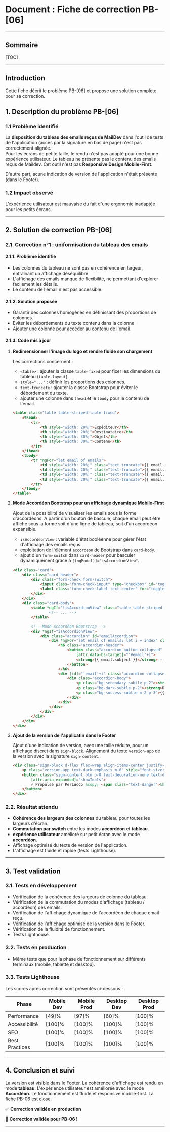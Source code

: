 # Document : Fiche de correction PB-[06]

---

## Sommaire

[TOC]

---

## Introduction

Cette fiche décrit le problème PB-[06] et propose une solution complète pour sa correction.

## 1. Description du problème PB-[06]

### 1.1 Problème identifié

La **disposition du tableau des emails reçus de MailDev** dans l'outil de tests de l'application (accès par la signature en bas de page) n'est pas correctement alignée.  
Pour les écrans de petite taille, le rendu n'est pas adapté pour une bonne expérience utilisateur.
Le tableau ne présente pas le contenu des emails reçus de Maildev.
Cet outil n'est pas **Responsive Design Mobile-First**.

D'autre part, acune indication de version de l'application n'était présente (dans le Footer).

### 1.2 Impact observé

L’expérience utilisateur est mauvaise du fait d'une ergonomie inadaptée pour les petits écrans.

---

## 2. Solution de correction PB-[06]

### 2.1. Correction n°1 : uniformisation du tableau des emails

#### 2.1.1. Problème identifié

- Les colonnes du tableau ne sont pas en cohérence en largeur, entraînant un affichage déséquilibré.
- L'affichage des emails manque de flexibilité, ne permettant d'explorer facilement les détails.
- Le contenu de l'email n'est pas accessible.

#### 2.1.2. Solution proposée

- Garantir des colonnes homogènes en définissant des proportions de colonnes.
- Eviter les débordements du texte contenu dans la colonne
- Ajouter une colonne pour accéder au contenu de l'email.

#### 2.1.3. Code mis à jour

1. **Redimensionner l'image du logo et rendre fluide son chargement**

    Les corrections concernent :

    - `<table>` : ajouter la classe `table-fixed` pour fixer les dimensions du tableau (`table-layout`).
    - `style="..."` : définir les proportions des colonnes.
    - `text-truncate` : ajouter la classe Bootstrap pour éviter le débordement du texte.
    - ajouter une colonne dans `thead` et le `tbody` pour le contenu de l'email.

    ```html
    <table class="table table-striped table-fixed">
        <thead>
            <tr>
                <th style="width: 20%;">Expéditeur</th>
                <th style="width: 20%;">Destinataire</th>
                <th style="width: 30%;">Objet</th>
                <th style="width: 30%;">Contenu</th>
            </tr>
        </thead>
        <tbody>
            <tr *ngFor="let email of emails">
                <td style="width: 20%;" class="text-truncate">{{ email.from[0].address }}</td>
                <td style="width: 20%;" class="text-truncate">{{ email.to[0].address }}</td>
                <td style="width: 30%;" class="text-truncate">{{ email.subject }}</td>
                <td style="width: 30%;" class="text-truncate">{{ email.text }}</td>
            </tr>
        </tbody>
    </table>
    ```

2. **Mode Accordéon Bootstrap pour un affichage dynamique Mobile-First**

    Ajout de la possibilité de visualiser les emails sous la forme d'accordéons. A partir d'un bouton de bascule, chaque email peut être affiché sous la forme soit d'une ligne de tableau, soit d'un accordéon expansible.

    - `isAccordeonView` : variable d'état booléenne pour gérer l'état d'affichage des emails reçus.
    - exploitation de l'élément `accordeon` de Bootstrap dans `card-body`.
    - ajout d'un `form-switch` dans `card-header` pour basculer dynamiquement grâce à `[(ngModel)]="isAccordionView"`.

    ```html
    <div class="card">
        <div class="card-header">
            <div class="form-check form-switch">
                <input class="form-check-input" type="checkbox" id="toggleViewMode" [(ngModel)]="isAccordionView">
                <label class="form-check-label text-center" for="toggleViewMode">Mode Accordéon</label>
            </div>
        </div>
        <div class="card-body">
            <table *ngIf="!isAccordionView" class="table table-striped table-fixed">
                    <!-- ... -->
            </table>
    
            <!-- Mode Accordéon Bootstrap -->
            <div *ngIf="isAccordionView">
                <div class="accordion" id="emailAccordion">
                    <div *ngFor="let email of emails; let i = index" class="accordion-item">
                        <h6 class="accordion-header">
                            <button class="accordion-button collapsed" type="button" data-bs-toggle="collapse"
                                [attr.data-bs-target]="'#email'+i">
                                <strong>{{ email.subject }}</strong> – <span>{{ email.from[0].address }}</span>
                            </button>
                        </h6>
                        <div [id]="'email'+i" class="accordion-collapse collapse">
                            <div class="accordion-body">
                                <p class="bg-secondary-subtle p-2"><strong>Expéditeur :</strong> {{ email.from[0].address }}</p>
                                <p class="bg-dark-subtle p-2"><strong>Destinataire :</strong> {{ email.to[0].address }}</p>
                                <p class="bg-success-subtle m-2 p-3">{{ email.text }}</p>
                            </div>
                        </div>
                    </div>
                </div>
            </div>
        </div>
    </div>
    ```

3. **Ajout de la version de l'applicatin dans le Footer**

    Ajout d'une indication de version, avec une taille réduite, pour un affichage discret dans `sign-block`. Alignement du texte `version-app` de la version avec la signature `sign-content`.

    ```html
    <div class="sign-block d-flex flex-wrap align-items-center justify-content-between">
        <p class="version-app text-dark-emphasis m-0" style="font-size: 0.6rem;">TTA v1.0.6</p>
        <button class="sign-content btn p-0 text-decoration-none text-dark" (click)="toggleToolAccess()"
            [attr.aria-expanded]="showTools">
            ⚡️ Propulsé par PerLucCo &copy; <span class="text-danger">&hearts;</span>
        </button>
    </div>
    ```

### 2.2. Résultat attendu

- **Cohérence des largeurs des colonnes** du tableau pour toutes les largeurs d'écran.
- **Commutation par switch** entre les modes **accordéon** et **tableau**.
- **expérience utilisateur** amélioré sur petit écran avec le mode **accordéon**.
- Affichage optimisé du texte de version de l'application.
- L'affichage est fluide et rapide (tests Lighthouse).

---

## 3. Test validation

### 3.1. Tests en développement

- Vérification de la cohérence des largeurs de colonne du tableau.
- Vérification de la commutation du modes d'affichage (tableau / accordéon) des emails.
- Vérification de l'affichage dynamique de l'accordéon de chaque email reçu.
- Vérification de l'affichage optimisé de la version dans le Footer.
- Vérification de la fluidité de fonctionnement.
- Tests Lighthouse.

### 3.2. Tests en production

- Même tests que pour la phase de fonctionnement sur différents terminaux (mobile, tablette et desktop).

### 3.3. Tests Lighthouse

Les scores après correction sont présentés ci-dessous :

| Phase | Mobile Dev | Mobile Prod | Desktop Dev | Desktop Prod |
|-------|-----------|------------|------------|------------|
| Performance | [49]% | [97]% | [60]% | [100]% |
| Accessibilité | [100]% | [100]% | [100]% | [100]% |
| SEO | [100]% | [100]% | [100]% | [100]% |
| Best Practices | [100]% | [100]% | [100]% | [100]% |

---

## 4. Conclusion et suivi

La version est visible dans le Footer. La cohérence d'affichage est rendu en mode **tableau**. L'expérience utilisateur est améliorée avec le mode **Accordéon**.
Le fonctionnement est fluide et responsive mobile-first.
La fiche PB-06 est close.

✅ **Correction validée en production**

🚀 **Correction validée pour PB-06 !**

---
